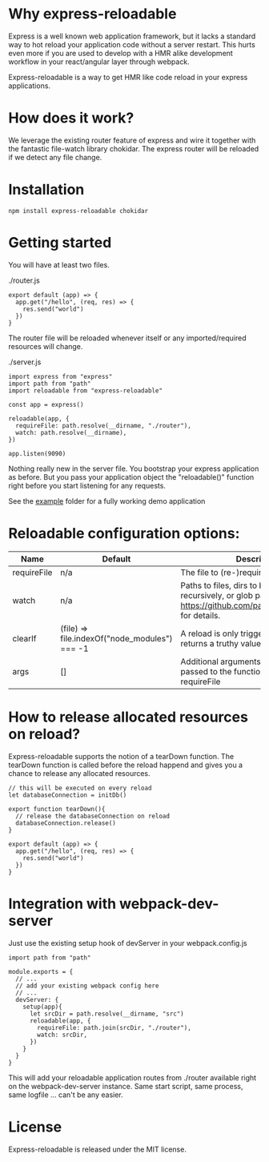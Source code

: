 # Why express-reloadable

Express is a well known web application framework, but it lacks a standard way to hot reload your application code without a server restart. This hurts even more if you are used to develop with a HMR alike development workflow in your react/angular layer through webpack.

Express-reloadable is a way to get HMR like code reload in your express applications.


# How does it work?

We leverage the existing router feature of express and wire it together with the fantastic file-watch library chokidar. The express router will be reloaded if we detect any file change.

# Installation

```
npm install express-reloadable chokidar
```

# Getting started

You will have at least two files.

./router.js

```
export default (app) => {
  app.get("/hello", (req, res) => {
	res.send("world")
  })
}
```

The router file will be reloaded whenever itself or any imported/required resources will change.


./server.js

```
import express from "express"
import path from "path"
import reloadable from "express-reloadable"

const app = express()

reloadable(app, {
  requireFile: path.resolve(__dirname, "./router"),
  watch: path.resolve(__dirname),
})

app.listen(9090)
```

Nothing really new in the server file. You bootstrap your express application as before. But you pass your application object the "reloadable()" function right before you start listening for any requests.

See the [example](https://github.com/jzimmek/express-reloadable/tree/master/example) folder for a fully working demo application


# Reloadable configuration options:

|Name|Default|Description|
|----|-------|-----------|
|requireFile|n/a|The file to (re-)require on reload|
|watch|n/a|Paths to files, dirs to be watched recursively, or glob patterns. See https://github.com/paulmillr/chokidar#api for details.|
|clearIf|(file) => file.indexOf("node_modules") === -1|A reload is only triggered if this functions returns a truthy value.|
|args|[]|Additional arguments which will be passed to the function exported by requireFile|


# How to release allocated resources on reload?

Express-reloadable supports the notion of a tearDown function. The tearDown function is called before the reload happend and gives you a chance to release any allocated resources.

```
// this will be executed on every reload
let databaseConnection = initDb()

export function tearDown(){
  // release the databaseConnection on reload
  databaseConnection.release()
}

export default (app) => {
  app.get("/hello", (req, res) => {
	res.send("world")
  })
}
```


# Integration with webpack-dev-server

Just use the existing setup hook of devServer in your webpack.config.js

```
import path from "path"

module.exports = {
  // ... 
  // add your existing webpack config here
  // ...
  devServer: {
    setup(app){
      let srcDir = path.resolve(__dirname, "src")
      reloadable(app, {
        requireFile: path.join(srcDir, "./router"),
        watch: srcDir,
      })
    }  
  }
}
```

This will add your reloadable application routes from ./router available right on the webpack-dev-server instance. Same start script, same process, same logfile ... can't be any easier.

# License

Express-reloadable is released under the MIT license.

